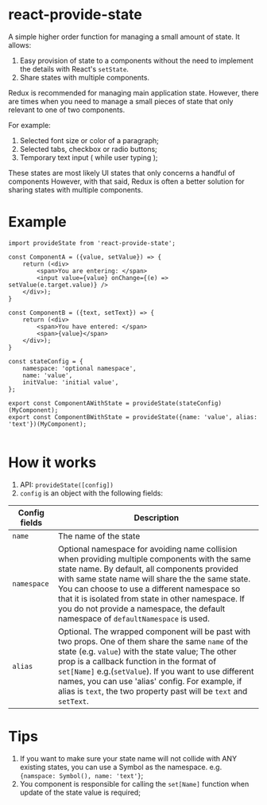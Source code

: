 # react-provide-state

A simple higher order function for managing a small amount of state.  It allows:

1. Easy provision of state to a components without the need to implement 
   the details with React's `setState`.
2. Share states with multiple components.


Redux is recommended for managing main application state. However, there are times when you need
to manage a small pieces of state that only relevant to one of two components. 

For example:

1. Selected font size or color of a paragraph;
2. Selected tabs, checkbox or radio buttons;
3. Temporary text input ( while user typing );

These states are most likely UI states that only concerns a handful of components
However, with that said, Redux is often a better solution for sharing states with multiple components. 
 

# Example

```
import provideState from 'react-provide-state';

const ComponentA = ({value, setValue}) => {
    return (<div>
        <span>You are entering: </span>
        <input value={value} onChange={(e) => setValue(e.target.value)} />
    </div>);
}

const ComponentB = ({text, setText}) => {
    return (<div>
        <span>You have entered: </span>
        <span>{value}</span>
    </div>);
}

const stateConfig = {
    namespace: 'optional namespace',
    name: 'value',
    initValue: 'initial value',
};

export const ComponentAWithState = provideState(stateConfig)(MyComponent);
export const ComponentBWithState = provideState({name: 'value', alias: 'text'})(MyComponent);


```

 
# How it works

1. API: `provideState([config])`
1. `config` is an object with the following fields:

Config fields|Description
---|---
`name`|The name of the state
`namespace`|Optional namespace for avoiding name collision when providing multiple components with the same state name. By default, all components provided with same state name will share the the same state. You can choose to use a different namespace so that it is isolated from state in other namespace. If you do not provide a namespace, the default namespace of `defaultNamespace` is used.
`alias`|Optional. The wrapped component will be past with two props. One of them share the same `name` of the state (e.g. `value`) with the state value; The other prop is a callback function in the format of `set[Name]` e.g.(`setValue`). If you want to use different names, you can use 'alias' config. For example, if alias is `text`, the two property past will be `text` and `setText`.    



# Tips

1. If you want to make sure your state name will not collide with ANY existing states, you can use a Symbol as the namespace. e.g. `{namspace: Symbol(), name: 'text'}`;
2. You component is responsible for calling the `set[Name]` function when update of the state value is required;

